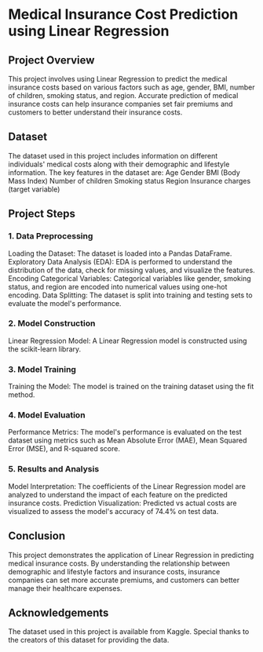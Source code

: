 # Medical Insurance Cost Prediction using Linear Regression
## Project Overview
This project involves using Linear Regression to predict the medical insurance costs based on various factors such as age, gender, BMI, number of children, smoking status, and region. Accurate prediction of medical insurance costs can help insurance companies set fair premiums and customers to better understand their insurance costs.

## Dataset
The dataset used in this project includes information on different individuals' medical costs along with their demographic and lifestyle information. The key features in the dataset are:
Age
Gender
BMI (Body Mass Index)
Number of children
Smoking status
Region
Insurance charges (target variable)

## Project Steps
### 1. Data Preprocessing
Loading the Dataset: The dataset is loaded into a Pandas DataFrame.
Exploratory Data Analysis (EDA): EDA is performed to understand the distribution of the data, check for missing values, and visualize the features.
Encoding Categorical Variables: Categorical variables like gender, smoking status, and region are encoded into numerical values using one-hot encoding.
Data Splitting: The dataset is split into training and testing sets to evaluate the model's performance.
### 2. Model Construction
Linear Regression Model: A Linear Regression model is constructed using the scikit-learn library.
### 3. Model Training
Training the Model: The model is trained on the training dataset using the fit method.
### 4. Model Evaluation
Performance Metrics: The model's performance is evaluated on the test dataset using metrics such as Mean Absolute Error (MAE), Mean Squared Error (MSE), and R-squared score.
### 5. Results and Analysis
Model Interpretation: The coefficients of the Linear Regression model are analyzed to understand the impact of each feature on the predicted insurance costs.
Prediction Visualization: Predicted vs actual costs are visualized to assess the model's accuracy of 74.4% on test data.

## Conclusion
This project demonstrates the application of Linear Regression in predicting medical insurance costs. By understanding the relationship between demographic and lifestyle factors and insurance costs, insurance companies can set more accurate premiums, and customers can better manage their healthcare expenses.

## Acknowledgements
The dataset used in this project is available from Kaggle. Special thanks to the creators of this dataset for providing the data.

